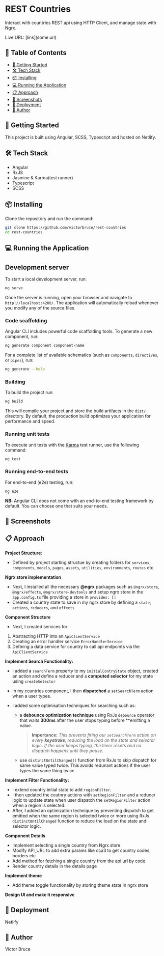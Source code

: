 # REST Countries

Interact with countries REST api using HTTP Client, and manage state with Ngrx.

Live URL: [link](some url)

## 📌 Table of Contents

- [🚀 Getting Started](#-getting-started)
- [🛠️ Tech Stack](#-tech-stack)
- [📦 Installing](#-installing)
- [💻 Running the Application](#-running-the-application)
- [📋 Approach](#-approach)
- [📸 Screenshots](#-screenshots)
- [🚀 Deployment](#-deployment)
- [👤 Author](#-author)

## 🚀 Getting Started

This project is built using Angular, SCSS, Typescript and hosted on Netlify.

## 🛠️ Tech Stack

- Angular
- RxJS
- Jasmine & Karma(test runner)
- Typescript
- SCSS

## 📦 Installing

Clone the repository and run the command:

```sh
git clone https://github.com/victorbruce/rest-countries
cd rest-countries
```

## 💻 Running the Application

## Development server

To start a local development server, run:

```bash
ng serve
```

Once the server is running, open your browser and navigate to `http://localhost:4200/`. The application will automatically reload whenever you modify any of the source files.

### Code scaffolding

Angular CLI includes powerful code scaffolding tools. To generate a new component, run:

```bash
ng generate component component-name
```

For a complete list of available schematics (such as `components`, `directives`, or `pipes`), run:

```bash
ng generate --help
```

### Building

To build the project run:

```bash
ng build
```

This will compile your project and store the build artifacts in the `dist/` directory. By default, the production build optimizes your application for performance and speed.

### Running unit tests

To execute unit tests with the [Karma](https://karma-runner.github.io) test runner, use the following command:

```bash
ng test
```

### Running end-to-end tests

For end-to-end (e2e) testing, run:

```bash
ng e2e
```

**NB:** Angular CLI does not come with an end-to-end testing framework by default. You can choose one that suits your needs.

## 📸 Screenshots

## 📋 Approach

**Project Structure**:

- Defined by project starting structue by creating folders for `services`, `components`, `models`, `pages`, `assets`, `utilities`, `environments`, `routes` etc.

**Ngrx store implementation**

- Next, I installed all the necessary **@ngrx** packages such as `@ngrx/store`, `@ngrx/effects`, `@ngrx/store-devtools` and setup ngrx store in the `app.config.ts` file providing a store in `provides: []`
- Created a country state to save in my ngrx store by defining a `state`, `actions`, `reducers`, and `effects`

**Component Structure**

- Next, I created services for:

1. Abstracting HTTP into an `ApiClientService`
2. Creating an error handler service `ErrorHandlerService`
3. Defining a data service for country to call api endpoints via the `ApiClientService`

**Implement Search Functionality:**

- I added a `searchTerm` property to my `initialContryState` object, created an action and define a reducer and a **computed selector** for my state using `createSelector`
- In my countries component, I then **dispatched** a `setSearchTerm` action when a user types.
- I added some optimisation techniques for searching such as:

  - a **debounce optimization technique** using RxJs `debounce` operator that waits **300ms** after the user stops typing before \*\*emitting a value.

    > **Importance:** _This prevents firing our `setSearchTerm` action on every **keystroke**, reducing the load on the state and selector logic. If the user keeps typing, the timer resets and no dispatch happens until they pause._

  - use `distinctUntilChanged()` function from RxJs to skip dispatch for same value typed twice. This avoids redunant actions if the user types the same thing twice.

**Implement Filter Functionality:**

- I extend country initial state to add `regionFilter`.
- I then updated the coutnry actions with `setRegionFilter` and a reducer logic to update state when user dispatch the `setRegionFilter` action when a region is selected.
- After, I added an optimization technique by preventing dispatch to get emitted when the same region is selected twice or more using RxJs `distinctUntilChanged` function to reduce the load on the state and selector logic.

**Component Details**

- Implement selecting a single country from Ngrx store
- Modify API_URL to add extra params like cca3 to get country codes, borders etc
- Add method for fetching a single country from the api url by code
- Render country details in the details page

**Implement theme**
- Add theme toggle functionality by storing theme state in ngrx store

**Design UI and make it responsive**

## 🚀 Deployment

Netlify

## 👤 Author

Victor Bruce
